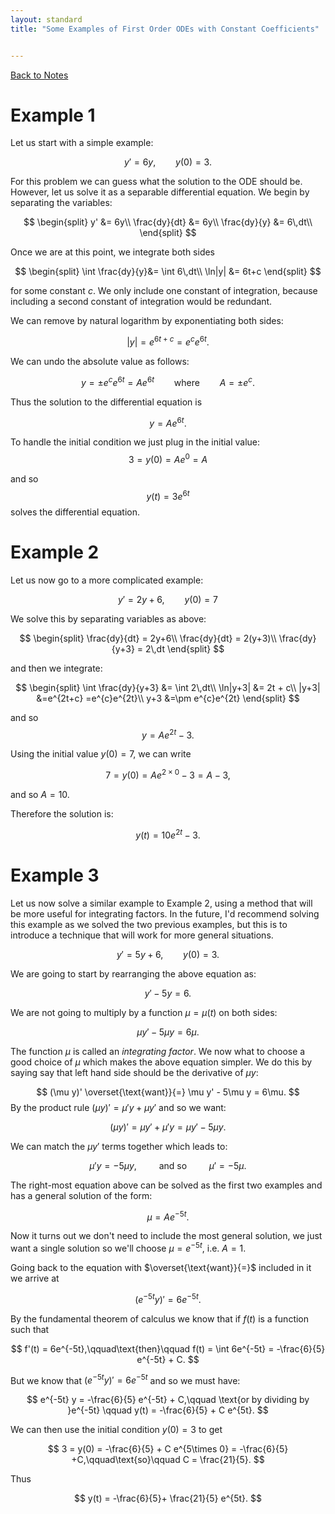 ```yaml
---
layout: standard
title: "Some Examples of First Order ODEs with Constant Coefficients"


---
```


[Back to Notes](/../index.md)



# Example 1

Let us start with a simple example:


$$
y' = 6y,\qquad y(0) = 3.
$$


For this problem we can guess what the solution to the ODE should be. However, let us solve it as a separable differential equation. We begin by separating the variables:


$$
\begin{split}
y' &= 6y\\
\frac{dy}{dt} &= 6y\\
\frac{dy}{y}  &= 6\,dt\\
\end{split}
$$


Once we are at this point, we integrate both sides


$$
\begin{split}
\int \frac{dy}{y}&= \int 6\,dt\\
\ln|y| &= 6t+c
\end{split}
$$


for some constant $c$. We only include one constant of integration, because including a second constant of integration would be redundant. 

We can remove by natural logarithm by exponentiating both sides:


$$
|y| = e^{6t+c} = e^ce^{6t}.
$$


We can undo the absolute value as follows:


$$
y = \pm e^c e^{6t} = A e^{6t}\qquad\text{where}\qquad A = \pm e^c.
$$


Thus the solution to the differential equation is


$$
y = Ae^{6t}.
$$


To handle the initial condition we just plug in the initial value:
$$
3 = y(0) = A e^{0} = A
$$


and so 
$$
y(t) = 3 e^{6t}
$$
solves the differential equation.



# Example 2



Let us now go to a more complicated example:


$$
y' = 2y + 6,\qquad y(0) = 7
$$


We solve this by separating variables as above:


$$
\begin{split}
\frac{dy}{dt} = 2y+6\\
\frac{dy}{dt} = 2(y+3)\\
\frac{dy}{y+3} = 2\,dt
\end{split}
$$


and then we integrate:


$$
\begin{split}
\int \frac{dy}{y+3} &= \int 2\,dt\\
\ln|y+3| &= 2t + c\\
|y+3| &=e^{2t+c} =e^{c}e^{2t}\\
y+3 &=\pm e^{c}e^{2t}
\end{split}
$$


and so
$$
y = Ae^{2t} - 3.
$$


Using the initial value $y(0) = 7$, we can write


$$
7 = y(0) = Ae^{2\times 0} - 3 = A - 3,
$$


and so $A = 10$.



Therefore the solution is:


$$
y(t) = 10 e^{2t} - 3.
$$




# Example 3

Let us now solve a similar example to Example 2, using a method that will be more useful for integrating factors. In the future, I'd recommend solving this example as we solved the two previous examples, but this is to introduce a technique that will work for more general situations.


$$
y' = 5y+ 6,\qquad y(0) = 3.
$$


We are going to start by rearranging the above equation as:


$$
y' - 5y = 6.
$$


We are not going to multiply by a function $\mu = \mu(t)$ on both sides:


$$
\mu y' - 5\mu y = 6\mu.
$$


The function $\mu$ is called an *integrating factor*. We now what to choose a good choice of $\mu$ which makes the above equation simpler. We do this by saying say that left hand side should be the derivative of $\mu y$:


$$
(\mu y)' \overset{\text{want}}{=}  \mu y' - 5\mu y = 6\mu.
$$
By the product rule $(\mu y)' = \mu' y + \mu y'$ and so we want:


$$
(\mu y)' = \mu y' + \mu' y = \mu y' - 5\mu y .
$$

We can match the $\mu y'$ terms together which leads to:


$$
\mu' y = -5\mu y,\qquad \text{   and so   }\qquad \mu' = -5\mu.
$$



The right-most equation above can be solved as the first two examples and has a general solution of the form:

$$
\mu = A e^{-5t}.
$$


Now it turns out we don't need to include the most general solution, we just want a single solution so we'll choose $\mu = e^{-5t}$, i.e. $A = 1$.



Going back to the equation with $\overset{\text{want}}{=}$ included in it we arrive at


$$
(e^{-5t} y)' = 6 e^{-5t}.
$$

By the fundamental theorem of calculus we know that if $f(t)$ is a function such that 


$$
f'(t) = 6e^{-5t},\qquad\text{then}\qquad f(t) = \int 6e^{-5t} = -\frac{6}{5} e^{-5t} + C.
$$


But we know that $(e^{-5t}y)' = 6e^{-5t}$ and so we must have:


$$
e^{-5t} y = -\frac{6}{5} e^{-5t} + C,\qquad \text{or by dividing by }e^{-5t}  \qquad y(t) = -\frac{6}{5} + C e^{5t}.
$$


We can then use the initial condition $y(0) = 3$ to get


$$
3 = y(0) = -\frac{6}{5} + C e^{5\times 0} = -\frac{6}{5} +C,\qquad\text{so}\qquad C = \frac{21}{5}.
$$


Thus


$$
y(t) = -\frac{6}{5}+ \frac{21}{5} e^{5t}.
$$
